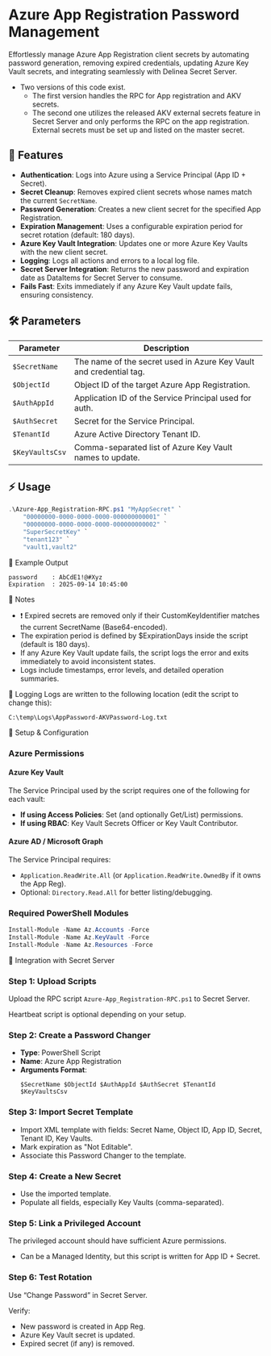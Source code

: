 # Azure App Registration Password Management

Effortlessly manage Azure App Registration client secrets by automating password generation, removing expired credentials, updating Azure Key Vault secrets, and integrating seamlessly with Delinea Secret Server. 

- Two versions of this code exist.
  - The first version handles the RPC for App registration and AKV secrets.
  - The second one utilizes the released AKV external secrets feature in Secret Server and only performs the RPC on the app registration. External secrets must be set up and listed on the master secret.

## 🚀 Features
- **Authentication**: Logs into Azure using a Service Principal (App ID + Secret).
- **Secret Cleanup**: Removes expired client secrets whose names match the current `SecretName`.
- **Password Generation**: Creates a new client secret for the specified App Registration.
- **Expiration Management**: Uses a configurable expiration period for secret rotation (default: 180 days).
- **Azure Key Vault Integration**: Updates one or more Azure Key Vaults with the new client secret.
- **Logging**: Logs all actions and errors to a local log file.
- **Secret Server Integration**: Returns the new password and expiration date as DataItems for Secret Server to consume.
- **Fails Fast**: Exits immediately if any Azure Key Vault update fails, ensuring consistency.

## 🛠️ Parameters
| Parameter        | Description                                                        |
|------------------|--------------------------------------------------------------------|
| `$SecretName`    | The name of the secret used in Azure Key Vault and credential tag. |
| `$ObjectId`      | Object ID of the target Azure App Registration.                    |
| `$AuthAppId`     | Application ID of the Service Principal used for auth.             |
| `$AuthSecret`    | Secret for the Service Principal.                                  |
| `$TenantId`      | Azure Active Directory Tenant ID.                                  |
| `$KeyVaultsCsv`  | Comma-separated list of Azure Key Vault names to update.           |

## ⚡ Usage
```powershell
.\Azure-App_Registration-RPC.ps1 "MyAppSecret" `
    "00000000-0000-0000-0000-000000000001" `
    "00000000-0000-0000-0000-000000000002" `
    "SuperSecretKey" `
    "tenant123" `
    "vault1,vault2"
```

📌 Example Output
```plaintext
password    : AbCdE1!@#Xyz
Expiration  : 2025-09-14 10:45:00
```

📒 Notes
-    ❗ Expired secrets are removed only if their CustomKeyIdentifier matches the current SecretName (Base64-encoded).
-    The expiration period is defined by $ExpirationDays inside the script (default is 180 days).
-    If any Azure Key Vault update fails, the script logs the error and exits immediately to avoid inconsistent states.
-    Logs include timestamps, error levels, and detailed operation summaries.

📂 Logging
Logs are written to the following location (edit the script to change this):

```
C:\temp\Logs\AppPassword-AKVPassword-Log.txt
```

🔧 Setup & Configuration

### Azure Permissions

#### Azure Key Vault
The Service Principal used by the script requires one of the following for each vault:

- **If using Access Policies**: Set (and optionally Get/List) permissions.
- **If using RBAC**: Key Vault Secrets Officer or Key Vault Contributor.

#### Azure AD / Microsoft Graph
The Service Principal requires:

- `Application.ReadWrite.All` (or `Application.ReadWrite.OwnedBy` if it owns the App Reg).
- Optional: `Directory.Read.All` for better listing/debugging.

### Required PowerShell Modules
```powershell
Install-Module -Name Az.Accounts -Force
Install-Module -Name Az.KeyVault -Force
Install-Module -Name Az.Resources -Force
```

🔁 Integration with Secret Server

### Step 1: Upload Scripts
Upload the RPC script `Azure-App_Registration-RPC.ps1` to Secret Server.

Heartbeat script is optional depending on your setup.

### Step 2: Create a Password Changer
- **Type**: PowerShell Script
- **Name**: Azure App Registration
- **Arguments Format**:
  ```plaintext
  $SecretName $ObjectId $AuthAppId $AuthSecret $TenantId $KeyVaultsCsv
  ```

### Step 3: Import Secret Template
- Import XML template with fields: Secret Name, Object ID, App ID, Secret, Tenant ID, Key Vaults.
- Mark expiration as "Not Editable".
- Associate this Password Changer to the template.

### Step 4: Create a New Secret
- Use the imported template.
- Populate all fields, especially Key Vaults (comma-separated).

### Step 5: Link a Privileged Account
The privileged account should have sufficient Azure permissions.

- Can be a Managed Identity, but this script is written for App ID + Secret.

### Step 6: Test Rotation
Use “Change Password” in Secret Server.

Verify:
- New password is created in App Reg.
- Azure Key Vault secret is updated.
- Expired secret (if any) is removed.


